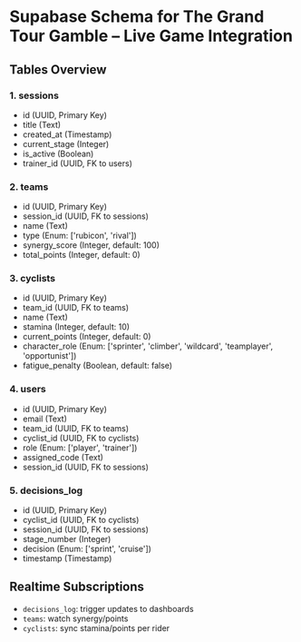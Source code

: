 # Supabase Schema for The Grand Tour Gamble – Live Game Integration

## Tables Overview

### 1. sessions
- id (UUID, Primary Key)
- title (Text)
- created_at (Timestamp)
- current_stage (Integer)
- is_active (Boolean)
- trainer_id (UUID, FK to users)

### 2. teams
- id (UUID, Primary Key)
- session_id (UUID, FK to sessions)
- name (Text)
- type (Enum: ['rubicon', 'rival'])
- synergy_score (Integer, default: 100)
- total_points (Integer, default: 0)

### 3. cyclists
- id (UUID, Primary Key)
- team_id (UUID, FK to teams)
- name (Text)
- stamina (Integer, default: 10)
- current_points (Integer, default: 0)
- character_role (Enum: ['sprinter', 'climber', 'wildcard', 'teamplayer', 'opportunist'])
- fatigue_penalty (Boolean, default: false)

### 4. users
- id (UUID, Primary Key)
- email (Text)
- team_id (UUID, FK to teams)
- cyclist_id (UUID, FK to cyclists)
- role (Enum: ['player', 'trainer'])
- assigned_code (Text)
- session_id (UUID, FK to sessions)

### 5. decisions_log
- id (UUID, Primary Key)
- cyclist_id (UUID, FK to cyclists)
- session_id (UUID, FK to sessions)
- stage_number (Integer)
- decision (Enum: ['sprint', 'cruise'])
- timestamp (Timestamp)

## Realtime Subscriptions
- `decisions_log`: trigger updates to dashboards
- `teams`: watch synergy/points
- `cyclists`: sync stamina/points per rider
